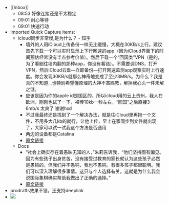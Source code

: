 - [[Inbox]]
    - 08:53 好像连接还是不太稳定
    - 09:01 耐心等待
    - 09:01 快速行动
- Imported Quick Capture items:
    -  icloud同步非常慢,是为什么？ - 知乎
        - 墙外的人用iCloud上传备份一样无比缓慢，大概在30KB/s上行。建议首先下载一个可以实时显示上下行网速的app（因为iCloud界面下的时间预估经常没有半点参考价值）。然后下载一个“回国类”VPN（是的，为了看剧往墙内翻的那种app，你没有看错）。不需要调DNS，打开VPN，然后iCloud云盘—立即备份—打开网速监测app观察实时上行速度。你会发现30KB/s就那么神奇地变成了至少3MB/s。为什么？我是真的不知道…也特别希望懂原理的大神不吝赐教，解掉我心头一件未解之谜。
        - 应该是因为你的apple id是国区的，所以icloud用的云上贵州，我人在欧洲，刚刚也试了一下，裸传10kb一秒左右，“回国”之后直接3-6mb/s 太爽了 谢谢hxd
        - 不过我最终还是找到了一个解决办法，就是往iCloud里再拖一个文件，不用多大几kb的就行，让他上传，早上在家同步到文件就出现了，大家可以试一试我这个方法是否通用
        - 两边的设备都是Catalina
        - [原文链接](https://www.zhihu.com/question/31521575/answers/updated)
    - Docs
        - “社会上确实存在着愚昧无知的人，”朱莉告诉我，“他们坚持固有偏见。因为有些孩子出身贫苦，没有接受过教育的家长就认为这些孩子必然是愚钝的。但我们并不愚钝，我也不愚钝。有很多孩子都很聪明。我们可以深入理解很多事情。这只与个人选择有关。这就是为什么我会说国际象棋确实帮助我做出了正确的选择。”
        - [原文链接](https://thc4xpukay.feishu.cn/file/boxcnMer1WR3SWqfhUZtyDRKkqf)
- prodrafts效果不错，还支持deeplink
- ![](https://firebasestorage.googleapis.com/v0/b/firescript-577a2.appspot.com/o/imgs%2Fapp%2Fxinyiheng%2FaeS89hUeq_.gif?alt=media&token=071a596d-3047-4542-ad70-14569e68f352)
